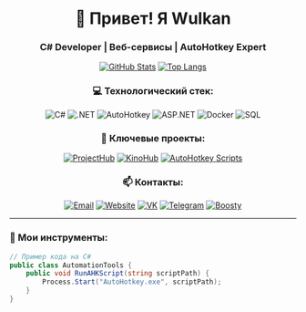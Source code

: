 <h1 align="center">👋 Привет! Я Wulkan</h1>
<h3 align="center">C# Developer | Веб-сервисы | AutoHotkey Expert</h3>

<div align="center">
  
[![GitHub Stats](https://github-readme-stats.vercel.app/api?username=wulkan-Git&show_icons=true&theme=dark&hide_border=true&include_all_commits=true)](https://github.com/wulkan-Git)
[![Top Langs](https://github-readme-stats.vercel.app/api/top-langs/?username=wulkan-Git&layout=compact&theme=dark&hide_border=true)](https://github.com/wulkan-Git)

### 💻 Технологический стек:
![C#](https://img.shields.io/badge/C%23-239120?logo=c-sharp&logoColor=white)
![.NET](https://img.shields.io/badge/.NET-512BD4?logo=dotnet&logoColor=white)
![AutoHotkey](https://img.shields.io/badge/AutoHotkey-334455?logo=autohotkey&logoColor=white)
![ASP.NET](https://img.shields.io/badge/ASP.NET-512BD4?logo=dotnet&logoColor=white)
![Docker](https://img.shields.io/badge/Docker-2496ED?logo=docker&logoColor=white)
![SQL](https://img.shields.io/badge/SQL-CC2927?logo=microsoft-sql-server&logoColor=white)

### 🚀 Ключевые проекты:
[![ProjectHub](https://github-readme-stats.vercel.app/api/pin/?username=wulkan-Git&repo=ProjectHub&theme=dark)](https://github.com/wulkan-Git/ProjectHub)
[![KinoHub](https://github-readme-stats.vercel.app/api/pin/?username=wulkan-Git&repo=KinoHub&theme=dark)](https://github.com/wulkan-Git/KinoHub)
[![AutoHotkey Scripts](https://github-readme-stats.vercel.app/api/pin/?username=wulkan-Git&repo=ahk-scripts&theme=dark)](https://github.com/wulkan-Git/ahk-scripts)

### 📫 Контакты:
[![Email](https://img.shields.io/badge/Email-wulkan@ws--soft.ru-D14836?logo=gmail&logoColor=white)](mailto:wulkan@ws-soft.ru)
[![Website](https://img.shields.io/badge/Website-ws--soft.ru-4285F4?logo=google-chrome&logoColor=white)](https://ws-soft.ru/wulkan/)
[![VK](https://img.shields.io/badge/VKontakte-0077FF?logo=vk&logoColor=white)](https://vk.com/w_u_l_k_a_n)
[![Telegram](https://img.shields.io/badge/Telegram-26A5E4?logo=telegram)](https://t.me/w_u_l_k_a_n)
[![Boosty](https://img.shields.io/badge/Boosty-FF5C5C?logo=patreon&logoColor=white)](https://boosty.to/wulkan)

</div>

---

### 🔧 Мои инструменты:
```csharp
// Пример кода на C#
public class AutomationTools {
    public void RunAHKScript(string scriptPath) {
        Process.Start("AutoHotkey.exe", scriptPath);
    }
}
